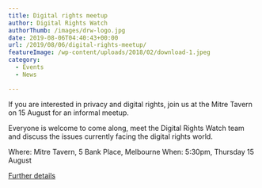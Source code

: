```yaml
---
title: Digital rights meetup
author: Digital Rights Watch
authorThumb: /images/drw-logo.jpg
date: 2019-08-06T04:40:43+00:00
url: /2019/08/06/digital-rights-meetup/
featureImage: /wp-content/uploads/2018/02/download-1.jpeg
category:
  - Events
  - News

---
```



If you are interested in privacy and digital rights, join us at the Mitre Tavern on 15 August for an informal meetup.

Everyone is welcome to come along, meet the Digital Rights Watch team and discuss the issues currently facing the digital rights world.

Where: Mitre Tavern, 5 Bank Place, Melbourne
When: 5:30pm, Thursday 15 August

[Further details][1]

 [1]: https://www.eventbrite.com.au/e/digital-rights-watch-meetup-tickets-67945441645
